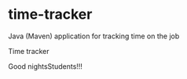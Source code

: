 # time-tracker
Java (Maven) application for tracking time on the job

Time tracker

Good nightsStudents!!!
